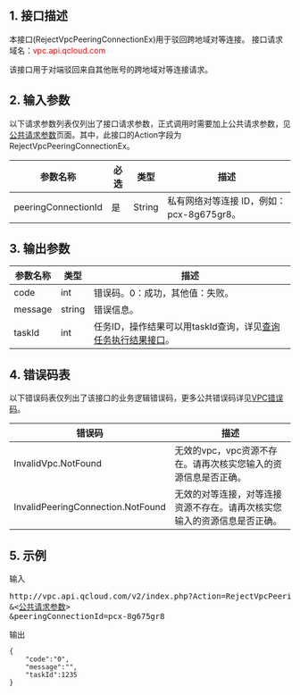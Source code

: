 ## 1. 接口描述

本接口(RejectVpcPeeringConnectionEx)用于驳回跨地域对等连接。
接口请求域名：<font style="color:red">vpc.api.qcloud.com</font>

该接口用于对端驳回来自其他账号的跨地域对等连接请求。

## 2. 输入参数
以下请求参数列表仅列出了接口请求参数，正式调用时需要加上公共请求参数，见<a href="/doc/api/372/4153" title="公共请求参数">公共请求参数</a>页面。其中，此接口的Action字段为RejectVpcPeeringConnectionEx。

| 参数名称 | 必选  | 类型 | 描述 |
|---------|---------|---------|---------|
| peeringConnectionId | 是 | String | 私有网络对等连接 ID，例如：pcx-8g675gr8。|


## 3. 输出参数

| 参数名称 | 类型 | 描述 |
|---------|---------|---------|
| code | int | 错误码。0：成功，其他值：失败。|
| message | string | 错误信息。|
| taskId | int | 任务ID，操作结果可以用taskId查询，详见<a href="/document/product/215/5094">查询任务执行结果接口</a>。 |

## 4. 错误码表
  以下错误码表仅列出了该接口的业务逻辑错误码，更多公共错误码详见<a href="/doc/api/245/4924" title="VPC错误码">VPC错误码</a>。
	
| 错误码 | 描述 |
|---------|---------|
| InvalidVpc.NotFound | 无效的vpc，vpc资源不存在。请再次核实您输入的资源信息是否正确。 |
| InvalidPeeringConnection.NotFound | 无效的对等连接，对等连接资源不存在。请再次核实您输入的资源信息是否正确。 |

## 5. 示例
输入
<pre>
http://vpc.api.qcloud.com/v2/index.php?Action=RejectVpcPeeringConnectionEx
&<<a href="/doc/api/229/6976">公共请求参数</a>>
&peeringConnectionId=pcx-8g675gr8
</pre>
输出
```
{
    "code":"0",
    "message":"",
    "taskId":1235
}
```


